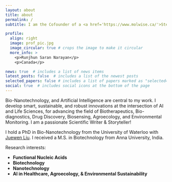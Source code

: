 ```yaml
---
layout: about
title: about
permalink: /
subtitle: I am the Cofounder of a <a href='https://www.molwise.ca/'>Stealth mode AI-guided Biotech</a> Venture, and Scientific Advisor at <a href='https://icasssd.org'>International Center for Applied Systems Science for Sustainable Development</a>, Cambridge, ON, Canada

profile:
  align: right
  image: prof_pic.jpg
  image_circular: true # crops the image to make it circular
  more_info: >
    <p>Runjhun Saran Narayan</p>
    <p>Canada</p>

news: true  # includes a list of news items
latest_posts: false  # includes a list of the newest posts
selected_papers: false # includes a list of papers marked as "selected={true}"
social: true  # includes social icons at the bottom of the page
---
```


Bio-Nanotechnology, and Artificial Intelligence are central to my work. I develop smart, sustainable, and robust innovations at the intersection of AI and Life Sciences, for advancing the field of Biotherapeutics, Bio-diagnostics, Drug Discovery, Biosensing, Agroecology, and Environmental Monitoring. I am a passionate Scientific Writer & Storyteller!

I hold a PhD in Bio-Nanotechnology from  the University of Waterloo with [Juewen Liu](https://uwaterloo.ca/chemistry/profile/liujw). I received a M.S. in Biotechnology from Anna University, India.

Research interests:
  - **Functional Nucleic Acids** 
  - **Biotechnology**
  - **Nanotechnology** 
  - **AI in Healthcare, Agroecology, & Environmental Sustainability** 
